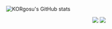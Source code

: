 <!--
**KORgosu/KORgosu** is a ✨ _special_ ✨ repository because its `README.md` (this file) appears on your GitHub profile.

Here are some ideas to get you started:

- 🔭 I’m currently working on ...
- 🌱 I’m currently learning ...
- 👯 I’m looking to collaborate on ...
- 🤔 I’m looking for help with ...
- 💬 Ask me about ...
- 📫 How to reach me: ...
- 😄 Pronouns: ...
- ⚡ Fun fact: ...
-->

 ![KORgosu's GitHub stats](https://github-readme-stats.vercel.app/api?username=KORgosu&show_icons=true&theme=radical)


<div align="center">
  <img src="https://img.shields.io/badge/Unity-000000?style=for-the-badge&logo=Unity&logoColor=ffffff">
  <img src="https://img.shields.io/badge/Unreal Engine-0E1128?style=for-the-badge&logo=Unreal Engine&logoColor=ffffff">
 
 </div>

